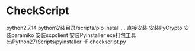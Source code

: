 # CheckScript
python2.7.14
python安装目录/scripts/pip install ... 直接安装
安装PyCrypto
安装paramiko
安装scpclient
安装Pyinstaller exe打包工具
e:\Python27\Scripts\pyinstaller -F checkscript.py
